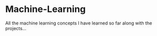 # Machine-Learning

All the machine learning concepts I have learned so far along with the projects...
